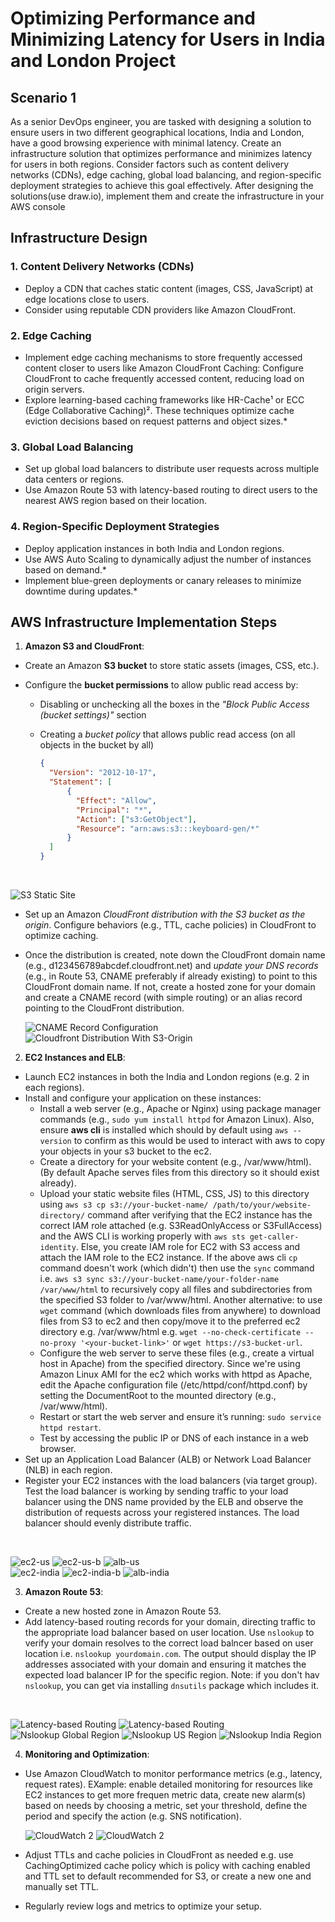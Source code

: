 # **Optimizing Performance and Minimizing Latency for Users in India and London Project**

## Scenario 1

As a senior DevOps engineer, you are tasked with designing a solution to ensure users in two different geographical locations, India and London, have a good browsing experience with minimal latency. Create an infrastructure solution that optimizes performance and minimizes latency for users in both regions. Consider factors such as content delivery networks (CDNs), edge caching, global load balancing, and region-specific deployment strategies to achieve this goal effectively. After designing the solutions(use draw.io), implement them and create the infrastructure in your AWS console

## Infrastructure Design

### 1. Content Delivery Networks (CDNs)

- Deploy a CDN that caches static content (images, CSS, JavaScript) at edge locations close to users.
- Consider using reputable CDN providers like Amazon CloudFront.

### 2. Edge Caching

- Implement edge caching mechanisms to store frequently accessed content closer to users like Amazon CloudFront Caching: Configure CloudFront to cache frequently accessed content, reducing load on origin servers.
- Explore learning-based caching frameworks like HR-Cache¹ or ECC (Edge Collaborative Caching)². These techniques optimize cache eviction decisions based on request patterns and object sizes.*
  
### 3. Global Load Balancing

- Set up global load balancers to distribute user requests across multiple data centers or regions.
- Use Amazon Route 53 with latency-based routing to direct users to the nearest AWS region based on their location.
  
### 4. Region-Specific Deployment Strategies

- Deploy application instances in both India and London regions.
- Use AWS Auto Scaling to dynamically adjust the number of instances based on demand.*
- Implement blue-green deployments or canary releases to minimize downtime during updates.*

## AWS Infrastructure Implementation Steps

1. **Amazon S3 and CloudFront**:

- Create an Amazon **S3 bucket** to store static assets (images, CSS, etc.).
- Configure the **bucket permissions** to allow public read access by:
  
  - Disabling or unchecking all the boxes in the _"Block Public Access (bucket settings)"_ section

  - Creating a _bucket policy_ that allows public read access (on all objects in the bucket by all)

      ```json
      {
        "Version": "2012-10-17",
        "Statement": [
            {
              "Effect": "Allow",
              "Principal": "*",
              "Action": ["s3:GetObject"],
              "Resource": "arn:aws:s3:::keyboard-gen/*"
            }
        ]
      }
      ```

<br>

  ![S3 Static Site](images/s3-static-site.png)

- Set up an Amazon _CloudFront distribution with the S3 bucket as the origin_. Configure behaviors (e.g., TTL, cache policies) in CloudFront to optimize caching.
- Once the distribution is created, note down the CloudFront domain name (e.g., d123456789abcdef.cloudfront.net) and _update your DNS records_ (e.g., in Route 53, CNAME preferably if already existing) to point to this CloudFront domain name. If not, create a hosted zone for your domain and create a CNAME record (with simple routing) or an alias record pointing to the CloudFront distribution.
  <br>

  ![CNAME Record Configuration](images/cname-config.png)
  ![Cloudfront Distribution With S3-Origin](images/cloudfront-distr.png)
  
2. **EC2 Instances and ELB**:

- Launch EC2 instances in both the India and London regions (e.g. 2 in each regions).
- Install and configure your application on these instances:
  - Install a web server (e.g., Apache or Nginx) using package manager commands (e.g., `sudo yum install httpd` for Amazon Linux). Also, ensure **aws cli** is installed which should by default using `aws --version` to confirm as this would be used to interact with aws to copy your objects in your s3 bucket to the ec2.
  - Create a directory for your website content (e.g., /var/www/html). (By default Apache serves files from this directory so it should exist already).
  - Upload your static website files (HTML, CSS, JS) to this directory using `aws s3 cp s3://your-bucket-name/ /path/to/your/website-directory/` command after verifying that the EC2 instance has the correct IAM role attached (e.g. S3ReadOnlyAccess or S3FullAccess) and the AWS CLI is working properly with `aws sts get-caller-identity`. Else, you create IAM role for EC2 with S3 access and attach the IAM role to the EC2 instance. If the above aws cli `cp` command doesn't work (which didn't) then use the `sync` command i.e. `aws s3 sync s3://your-bucket-name/your-folder-name /var/www/html` to recursively copy all files and subdirectories from the specified S3 folder to /var/www/html. Another alternative: to use `wget` command (which downloads files from anywhere) to download files from S3 to ec2 and then copy/move it to the preferred ec2 directory e.g. /var/www/html e.g. `wget --no-check-certificate --no-proxy '<your-bucket-link>'` or `wget https://s3-bucket-url`.
  - Configure the web server to serve these files (e.g., create a virtual host in Apache) from the specified directory. Since we're using Amazon Linux AMI for the ec2 which works with httpd as Apache, edit the Apache configuration file (/etc/httpd/conf/httpd.conf) by setting the DocumentRoot to the mounted directory (e.g., /var/www/html).
  - Restart or start the web server and ensure it’s running: `sudo service httpd restart`.
  - Test by accessing the public IP or DNS of each instance in a web browser.
- Set up an Application Load Balancer (ALB) or Network Load Balancer (NLB) in each region.
- Register your EC2 instances with the load balancers (via target group). Test the load balancer is working by sending traffic to your load balancer using the DNS name provided by the ELB and observe the distribution of requests across your registered instances. The load balancer should evenly distribute traffic.
<br>

  ![ec2-us](images/ec2-us.png) ![ec2-us-b](images/ec2-us-b.png) ![alb-us](images/alb-us.png) <br>
  ![ec2-india](images/ec2-india.png) ![ec2-india-b](images/ec2-india-b.png) ![alb-india](images/alb-india.png)

3. **Amazon Route 53**:

- Create a new hosted zone in Amazon Route 53.
- Add latency-based routing records for your domain, directing traffic to the appropriate load balancer based on user location. Use `nslookup` to verify your domain resolves to the correct load balncer based on user location i.e. `nslookup yourdomain.com`. The output should display the IP addresses associated with your domain and ensuring it matches the expected load balancer IP for the specific region. Note: if you don't hav `nslookup`, you can get via installing `dnsutils` package which includes it.
<br>

  ![Latency-based Routing](images/latency-routing.png)   ![Latency-based Routing](images/latency-routing-b.png) <br>
  ![Nslookup Global Region](images/nslookup-global-region.png) ![Nslookup US Region](images/nslookup-us-region.png) ![Nslookup India Region](images/nslookup-india-region.png)

4. **Monitoring and Optimization**:

- Use Amazon CloudWatch to monitor performance metrics (e.g., latency, request rates). EXample: enable detailed monitoring for resources like EC2 instances to get more frequen metric data, create new alarm(s) based on needs by choosing a metric, set your threshold, define the period and specify the action (e.g. SNS notification).
  <br>
  
  ![CloudWatch 2](images/cloudwatch-1.png) ![CloudWatch 2](images/cloudwatch-2.png)

- Adjust TTLs and cache policies in CloudFront as needed e.g. use CachingOptimized cache policy which is policy with caching enabled and TTL set to default recommended for S3, or create a new one and manually set TTL.
- Regularly review logs and metrics to optimize your setup.
